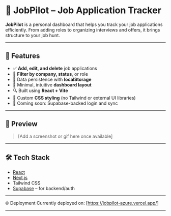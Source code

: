 # 💼 JobPilot – Job Application Tracker

**JobPilot** is a personal dashboard that helps you track your job applications efficiently. From adding roles to organizing interviews and offers, it brings structure to your job hunt.

---

## 🚀 Features

- ✅ **Add, edit, and delete** job applications
- 📂 **Filter by company, status**, or role
- 💾 Data persistence with **localStorage**
- 🧭 Minimal, intuitive **dashboard layout**
- 🔍 Built using **React + Vite**
- 🎨 Custom **CSS styling** (no Tailwind or external UI libraries)
- 📅 Coming soon: Supabase-backed login and sync

---

## 📸 Preview

> [Add a screenshot or gif here once available]

---

## 🛠️ Tech Stack

- [React](https://reactjs.org/)
- [Next.js](https://nextjs.org/)
- Tailwind CSS
- [Supabase](https://supabase.com/) – for backend/auth

---


🌐 Deployment
Currently deployed on:
[https://jobpilot-azure.vercel.app/]


---



